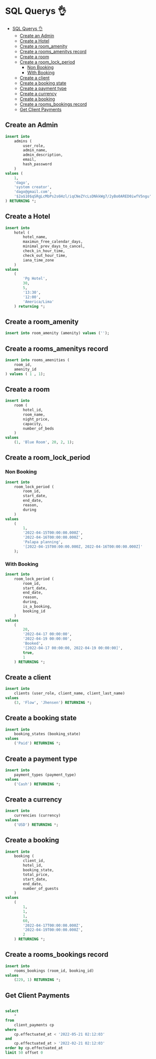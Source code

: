#   SQL Querys 👌️

- [SQL Querys 👌️](#sql-querys-️)
	- [Create an Admin](#create-an-admin)
	- [Create a Hotel](#create-a-hotel)
	- [Create a room_amenity](#create-a-room_amenity)
	- [Create a rooms_amenitys record](#create-a-rooms_amenitys-record)
	- [Create a room](#create-a-room)
	- [Create a room_lock_period](#create-a-room_lock_period)
		- [Non Booking](#non-booking)
		- [With Booking](#with-booking)
	- [Create a client](#create-a-client)
	- [Create a booking state](#create-a-booking-state)
	- [Create a payment type](#create-a-payment-type)
	- [Create a currency](#create-a-currency)
	- [Create a booking](#create-a-booking)
	- [Create a rooms_bookings record](#create-a-rooms_bookings-record)
	- [Get Client Payments](#get-client-payments)


## Create an Admin
```sql
insert into 
	admins (
		user_role,
		admin_name,
		admin_description,
		email,
		hash_password
	)
values (
	1,
	'dago',
	'system creator',
	'dago@gmail.com',
	'$2a$10$qSRgLcMbPs2s6Hzl/iqCNeZYcLsDNkkWg7/2yBo0ARED0iwfV5ngu'
) RETURNING *;
```
## Create a Hotel
```sql
insert into
	hotel (
		hotel_name,
		maximun_free_calendar_days,
		minimal_prev_days_to_cancel,
		check_in_hour_time,
		check_out_hour_time,
		iana_time_zone
	)
values
	(
		'Pg Hotel',
		30,
		5,
		'13:30',
		'12:00',
		'America/Lima'
	) returning *;
```
## Create a room_amenity
```sql
insert into room_amenity (amenity) values ('');
```

## Create a rooms_amenitys record
```sql
insert into rooms_amenities (
	room_id,
	amenity_id
) values ( 1 , 1);
```
## Create a room
```sql
insert into
	room (
		hotel_id,
		room_name,
		night_price,
		capacity,
		number_of_beds
	)
values
	(1, 'Blue Room', 20, 2, 1);
```

## Create a room_lock_period

### Non Booking
```sql
insert into
	room_lock_period (
		room_id, 
		start_date, 
		end_date, 
		reason,
		during
	)
values
	(
		1,
		'2022-04-15T00:00:00.000Z',
		'2022-04-16T00:00:00.000Z',
		'Palapa planning',
		'[2022-04-15T00:00:00.000Z, 2022-04-16T00:00:00.000Z]'
	);
```

### With Booking
```sql
insert into
	room_lock_period (
		room_id,
		start_date,
		end_date,
		reason,
		during,
		is_a_booking,
		booking_id
	)
values
	(
		20,
		'2022-04-17 00:00:00',
		'2022-04-19 00:00:00',
		'Booked',
		'[2022-04-17 00:00:00, 2022-04-19 00:00:00]',
		true,
		1
	) RETURNING *;
```
 
## Create a client
```sql 
insert into
	clients (user_role, client_name, client_last_name)
values
	(3, 'Flow', 'Jhensen') RETURNING *;
```
 
## Create a booking state
```sql 
insert into
	booking_states (booking_state)
values
	('Paid') RETURNING *;
```
 
## Create a payment type
```sql
insert into
	payment_types (payment_type)
values
	('Cash') RETURNING *;
```
 
## Create a currency
```sql 
insert into
	currencies (currency)
values
	('USD') RETURNING *;
```
 
## Create a booking
```sql
insert into
    booking (
        client_id,
        hotel_id,
        booking_state,
        total_price,
        start_date,
        end_date,
        number_of_guests
    )
values
    (
        1,
        1,
        1,
        60,
        '2022-04-17T00:00:00.000Z',
        '2022-04-19T00:00:00.000Z',
        2
    ) RETURNING *;
```
 
## Create a rooms_bookings record
```sql
insert into
	rooms_bookings (room_id, booking_id)
values
	(229, 1) RETURNING *;
```


## Get Client Payments
```sql

select 
	*
from 
	client_payments cp
where 
	cp.effectuated_at < '2022-05-21 02:12:03'
and 
	cp.effectuated_at > '2022-02-21 02:12:03'
order by cp.effectuated_at
limit 50 offset 0

```